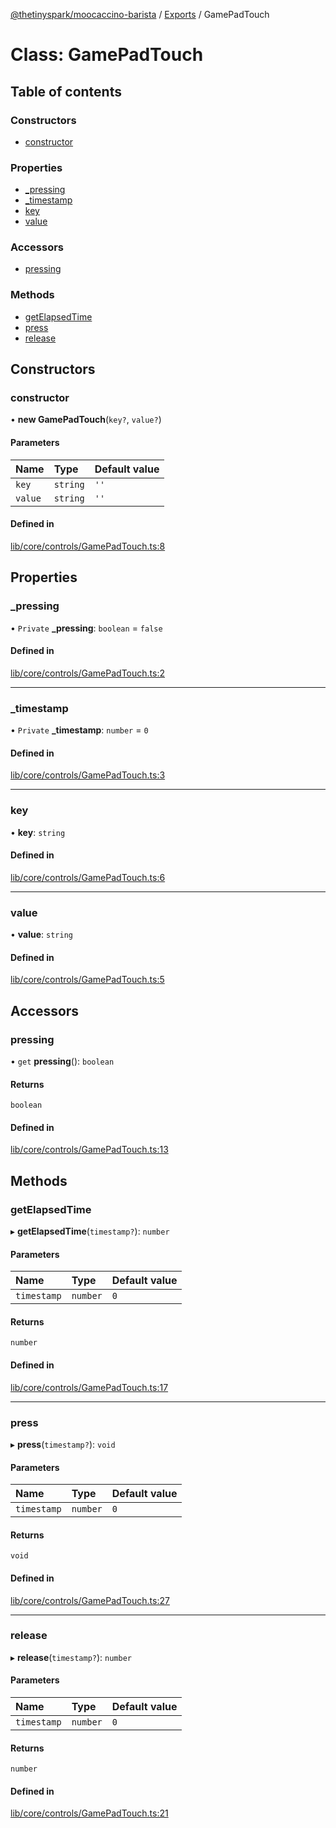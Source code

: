 [@thetinyspark/moocaccino-barista](../README.md) / [Exports](../modules.md) / GamePadTouch

# Class: GamePadTouch

## Table of contents

### Constructors

- [constructor](GamePadTouch.md#constructor)

### Properties

- [\_pressing](GamePadTouch.md#_pressing)
- [\_timestamp](GamePadTouch.md#_timestamp)
- [key](GamePadTouch.md#key)
- [value](GamePadTouch.md#value)

### Accessors

- [pressing](GamePadTouch.md#pressing)

### Methods

- [getElapsedTime](GamePadTouch.md#getelapsedtime)
- [press](GamePadTouch.md#press)
- [release](GamePadTouch.md#release)

## Constructors

### constructor

• **new GamePadTouch**(`key?`, `value?`)

#### Parameters

| Name | Type | Default value |
| :------ | :------ | :------ |
| `key` | `string` | `''` |
| `value` | `string` | `''` |

#### Defined in

[lib/core/controls/GamePadTouch.ts:8](https://github.com/thetinyspark/barista/blob/93f33857/lib/core/controls/GamePadTouch.ts#L8)

## Properties

### \_pressing

• `Private` **\_pressing**: `boolean` = `false`

#### Defined in

[lib/core/controls/GamePadTouch.ts:2](https://github.com/thetinyspark/barista/blob/93f33857/lib/core/controls/GamePadTouch.ts#L2)

___

### \_timestamp

• `Private` **\_timestamp**: `number` = `0`

#### Defined in

[lib/core/controls/GamePadTouch.ts:3](https://github.com/thetinyspark/barista/blob/93f33857/lib/core/controls/GamePadTouch.ts#L3)

___

### key

• **key**: `string`

#### Defined in

[lib/core/controls/GamePadTouch.ts:6](https://github.com/thetinyspark/barista/blob/93f33857/lib/core/controls/GamePadTouch.ts#L6)

___

### value

• **value**: `string`

#### Defined in

[lib/core/controls/GamePadTouch.ts:5](https://github.com/thetinyspark/barista/blob/93f33857/lib/core/controls/GamePadTouch.ts#L5)

## Accessors

### pressing

• `get` **pressing**(): `boolean`

#### Returns

`boolean`

#### Defined in

[lib/core/controls/GamePadTouch.ts:13](https://github.com/thetinyspark/barista/blob/93f33857/lib/core/controls/GamePadTouch.ts#L13)

## Methods

### getElapsedTime

▸ **getElapsedTime**(`timestamp?`): `number`

#### Parameters

| Name | Type | Default value |
| :------ | :------ | :------ |
| `timestamp` | `number` | `0` |

#### Returns

`number`

#### Defined in

[lib/core/controls/GamePadTouch.ts:17](https://github.com/thetinyspark/barista/blob/93f33857/lib/core/controls/GamePadTouch.ts#L17)

___

### press

▸ **press**(`timestamp?`): `void`

#### Parameters

| Name | Type | Default value |
| :------ | :------ | :------ |
| `timestamp` | `number` | `0` |

#### Returns

`void`

#### Defined in

[lib/core/controls/GamePadTouch.ts:27](https://github.com/thetinyspark/barista/blob/93f33857/lib/core/controls/GamePadTouch.ts#L27)

___

### release

▸ **release**(`timestamp?`): `number`

#### Parameters

| Name | Type | Default value |
| :------ | :------ | :------ |
| `timestamp` | `number` | `0` |

#### Returns

`number`

#### Defined in

[lib/core/controls/GamePadTouch.ts:21](https://github.com/thetinyspark/barista/blob/93f33857/lib/core/controls/GamePadTouch.ts#L21)
